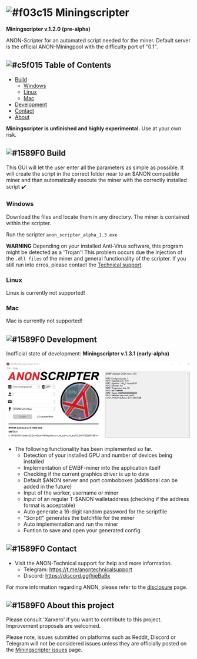 # ![#f03c15](https://placehold.it/15/f03c15/000000?text=+) Miningscripter

**Miningscripter v.1.2.0 (pre-alpha)**

ANON-Scripter for an automated script needed for the miner.
Default server is the official ANON-Miningpool with the difficulty port of "0.1".


## ![#c5f015](https://placehold.it/15/c5f015/000000?text=+) Table of Contents

- [Build](#build)
	- [Windows](#windows)
	- [Linux](#linux)
	- [Mac](#mac)
- [Development](#development)
- [Contact](#contact)
- [About](#About-this-project)


**Miningscripter is unfinished and highly experimental.** Use at your own risk.
<!-- ### Any optional sections -->


## ![#1589F0](https://placehold.it/15/1589F0/000000?text=+) Build
This GUI will let the user enter all the parameters as simple as possible. It will create the script in the correct folder near to an $ANON compatible miner and than automatically execute the miner with the correctly installed script ✔️


### Windows
Download the files and locate them in any directory. The miner is contained within the scripter.

Run the scripter ```anon_scripter_alpha_1.3.exe```

**WARNING** Depending on your installed Anti-Virus software, this program might be detected as a 'Trojan'!
This problem occurs due the injection of the ```.dll files``` of the miner and general functionality of the scripter.
If you still run into erros, please contact the [Technical support](https://t.me/anontechnicalsupport).

### Linux
Linux is currently not supported!

### Mac
Mac is currently not supported!


## ![#1589F0](https://placehold.it/15/1589F0/000000?text=+) Development

Inofficial state of development: **Miningscripter v.1.3.1 (early-alpha)**

![alt text](https://github.com/Xarxero/miningscripter/blob/master/miner_example.png)
- The following functionality has been implemented so far.
	- Detection of your installed GPU and number of devices being installed
	- Implementation of EWBF-miner into the application itself
	- Checking if the current graphics driver is up to date
	- Default $ANON server and port comboboxes (additional can be added in the future)
	- Input of the worker, username or miner
	- Input of an regular T-$ANON walletaddress (checking if the address format is acceptable)
	- Auto generate a 16-digit random password for the scriptfile
	- "Script!" generates the batchfile for the miner
	- Auto implementation and run the miner
	- Funtion to save and open your generated config


## ![#1589F0](https://placehold.it/15/1589F0/000000?text=+) Contact

- Visit the ANON-Technical support for help and more information.
	- Telegram: https://t.me/anontechnicalsupport
  	- Discord: https://discord.gg/hjeBaBx
	
For more information regarding ANON, please refer to the [disclosure](https://www.anonfork.io/disclosure) page.


## ![#1589F0](https://placehold.it/15/1589F0/000000?text=+) About this project

Please consult 'Xarxero' if you want to contribute to this project. Improvement proposals are welcomed.

Please note, issues submitted on platforms such as Reddit, Discord or Telegram will not be considered issues unless they are officially posted on the [Miningscripter issues](https://github.com/Xarxero/miningscripter/issues) page.

